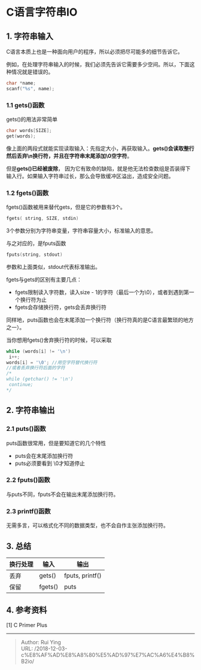 # C语言字符串IO

## 1. 字符串输入

C语言本质上也是一种面向用户的程序，所以必须把尽可能多的细节告诉它。

例如，在处理字符串输入的时候，我们必须先告诉它需要多少空间。所以，下面这种情况就是错误的。

```c
char *name;
scanf("%s", name);
```

### 1.1 gets()函数

gets()的用法非常简单

```c
char words[SIZE];
get(words);
```

像上面的两段式就能实现读取输入：先指定大小，再获取输入。**gets()会读取整行然后丢弃\n换行符，并且在字符串末尾添加\0空字符**。

但是**gets()已经被废除**， 因为它有致命的缺陷，就是他无法检查数组是否装得下输入行。如果输入字符串过长，那么会导致缓冲区溢出，造成安全问题。

### 1.2 fgets()函数

 fgets()函数被用来替代gets，但是它的参数有3个。

```c
fgets( string, SIZE, stdin)
```

3个参数分别为字符串变量，字符串容量大小，标准输入的意思。

与之对应的，是fputs函数

``` c
fputs(string, stdout)
```

参数和上面类似，stdout代表标准输出。

fgets与gets的区别有主要几点：

* fgets限制读入字符数，读入size - 1的字符（最后一个为\0），或者到遇到第一个换行符为止
* fgets会存储换行符，gets会丢弃换行符

同样地，puts函数也会在末尾添加一个换行符（换行符真的是C语言最繁琐的地方之一）。

当你想用fgets()舍弃换行符的时候，可以采取

```c
while (words[i] != '\n')
 i++;
words[i] = '\0'; //用空字符替代换行符
//或者丢弃换行符后面的字符
/*
while (getchar() != '\n')
 continue;
*/
```

## 2. 字符串输出

### 2.1 puts()函数

puts函数很常用，但是要知道它的几个特性

* puts会在末尾添加换行符
* puts必须要看到 \0才知道停止

### 2.2 fputs()函数

与puts不同，fputs不会在输出末尾添加换行符。

### 2.3 printf()函数

无需多言，可以格式化不同的数据类型，也不会自作主张添加换行符。

## 3. 总结

| 换行处理 | 输入    | 输出            |
| -------- | ------- | --------------- |
| 丢弃     | gets()  | fputs, printf() |
| 保留     | fgets() | puts            |

## 4. 参考资料

[1] C Primer Plus


---

> Author: Rui Ying  
> URL: /2018-12-03-c%E8%AF%AD%E8%A8%80%E5%AD%97%E7%AC%A6%E4%B8%B2io/  

